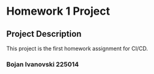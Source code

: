 # Homework 1 Project

## Project Description

This project is the first homework assignment for CI/CD.

### Bojan Ivanovski 225014

